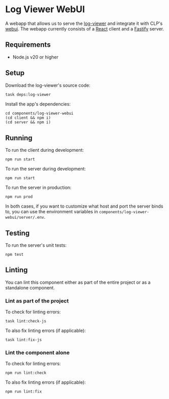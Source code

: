 # Log Viewer WebUI

A webapp that allows us to serve the [log-viewer] and integrate it with CLP's [webui]. The webapp
currently consists of a [React] client and a [Fastify] server.

## Requirements

* Node.js v20 or higher

## Setup

Download the log-viewer's source code:

```bash
task deps:log-viewer
```

Install the app's dependencies:

```shell
cd components/log-viewer-webui
(cd client && npm i)
(cd server && npm i)
```

## Running

To run the client during development:

```shell
npm run start
```

To run the server during development:

```shell
npm run start
```

To run the server in production:

```shell
npm run prod
```

In both cases, if you want to customize what host and port the server binds to, you can use the
environment variables in `components/log-viewer-webui/server/.env`.

## Testing

To run the server's unit tests:

```shell
npm test
```

## Linting

You can lint this component either as part of the entire project or as a standalone component.

### Lint as part of the project

To check for linting errors:

```shell
task lint:check-js
```

To also fix linting errors (if applicable):

```shell
task lint:fix-js
```

### Lint the component alone

To check for linting errors:

```shell
npm run lint:check
```

To also fix linting errors (if applicable):

```shell
npm run lint:fix
```

[Fastify]: https://www.fastify.io/
[log-viewer]: https://github.com/y-scope/yscope-log-viewer
[React]: https://reactjs.org/
[webui]: components-webui.md

